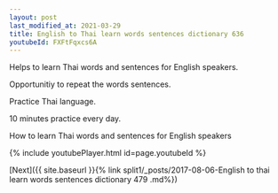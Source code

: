 ```yaml
---
layout: post
last_modified_at: 2021-03-29
title: English to Thai learn words sentences dictionary 636 
youtubeId: FXFtFqxcs6A
---
```

 
 
Helps to learn Thai words and sentences for English speakers.

Opportunitiy to repeat the words sentences. 

Practice Thai language. 
 
10 minutes practice every day. 
 
How to learn Thai words and sentences for English speakers 
 
{% include youtubePlayer.html id=page.youtubeId %}
 
 
[Next]({{ site.baseurl }}{% link  split1/_posts/2017-08-06-English to thai learn words sentences dictionary 479 .md%})
 

